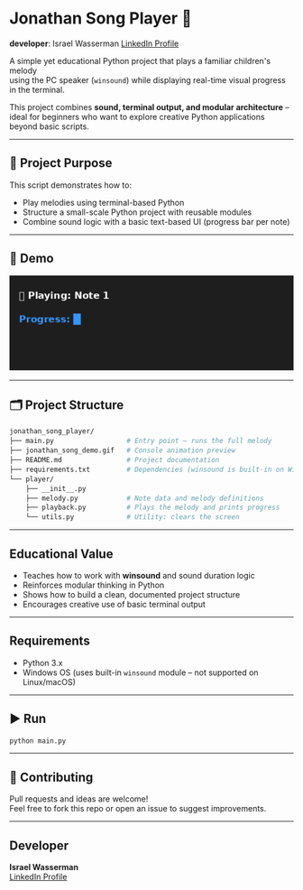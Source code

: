 # Jonathan Song Player 🎵
**developer**: Israel Wasserman [LinkedIn Profile](https://www.linkedin.com/in/israel-wasserman)

A simple yet educational Python project that plays a familiar children's melody  
using the PC speaker (`winsound`) while displaying real-time visual progress in the terminal.

This project combines **sound, terminal output, and modular architecture** – ideal for beginners who want to explore creative Python applications beyond basic scripts.

---

## 🎯 Project Purpose

This script demonstrates how to:
- Play melodies using terminal-based Python
- Structure a small-scale Python project with reusable modules
- Combine sound logic with a basic text-based UI (progress bar per note)

---

## 🎥 Demo

![Console demo of melody playback](./jonathan_song_demo.gif)

---

## 🗂 Project Structure

```bash
jonathan_song_player/
├── main.py                  # Entry point – runs the full melody
├── jonathan_song_demo.gif   # Console animation preview
├── README.md                # Project documentation
├── requirements.txt         # Dependencies (winsound is built-in on Windows)
└── player/
    ├── __init__.py
    ├── melody.py            # Note data and melody definitions
    ├── playback.py          # Plays the melody and prints progress
    └── utils.py             # Utility: clears the screen
```

---

## Educational Value

- Teaches how to work with **winsound** and sound duration logic
- Reinforces modular thinking in Python
- Shows how to build a clean, documented project structure
- Encourages creative use of basic terminal output

---

## Requirements

- Python 3.x  
- Windows OS (uses built-in `winsound` module – not supported on Linux/macOS)

---

## ▶️ Run

```bash
python main.py
```

---

## 🤝 Contributing

Pull requests and ideas are welcome!  
Feel free to fork this repo or open an issue to suggest improvements.

---

## Developer

**Israel Wasserman**  
[LinkedIn Profile](https://www.linkedin.com/in/israel-wasserman)